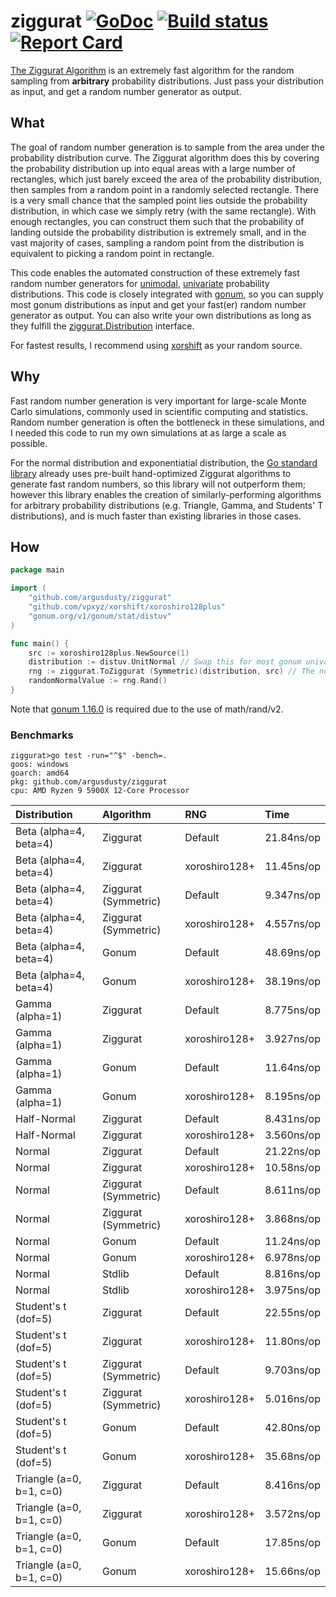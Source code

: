 # ziggurat [![GoDoc][godoc-badge]][godoc] [![Build status][build-status-badge]][build-status] [![Report Card][report-card-badge]][report-card]

[The Ziggurat Algorithm](https://en.wikipedia.org/wiki/Ziggurat_algorithm) is an extremely fast algorithm for the random sampling from **arbitrary** probability distributions. Just pass your distribution as input, and get a random number generator as output.

## What

The goal of random number generation is to sample from the area under the probability distribution curve. The Ziggurat algorithm does this by covering the probability distribution up into equal areas with a large number of rectangles, which just barely exceed the area of the probability distribution, then samples from a random point in a randomly selected rectangle. There is a very small chance that the sampled point lies outside the probability distribution, in which case we simply retry (with the same rectangle). With enough rectangles, you can construct them such that the probability of landing outside the probability distribution is extremely small, and in the vast majority of cases, sampling a random point from the distribution is equivalent to picking a random point in rectangle.

This code enables the automated construction of these extremely fast random number generators for [unimodal](https://en.wikipedia.org/wiki/Unimodality), [univariate](https://en.wikipedia.org/wiki/Univariate_distribution) probability distributions. This code is closely integrated with [gonum](https://www.gonum.org/), so you can supply most gonum distributions as input and get your fast(er) random number generator as output. You can also write your own distributions as long as they fulfill the [ziggurat.Distribution](distribution.go) interface.

For fastest results, I recommend using [xorshift](https://github.com/vpxyz/xorshift) as your random source.

## Why

Fast random number generation is very important for large-scale Monte Carlo simulations, commonly used in scientific computing and statistics. Random number generation is often the bottleneck in these simulations, and I needed this code to run my own simulations at as large a scale as possible.

For the normal distribution and exponentiatial distribution, the [Go standard library](https://pkg.go.dev/math/rand/v2) already uses pre-built hand-optimized Ziggurat algorithms to generate fast random numbers, so this library will not outperform them; however this library enables the creation of similarly-performing algorithms for arbitrary probability distributions (e.g. Triangle, Gamma, and Students' T distributions), and is much faster than existing libraries in those cases.

## How

```go
package main

import (
	"github.com/argusdusty/ziggurat"
	"github.com/vpxyz/xorshift/xoroshiro128plus"
	"gonum.org/v1/gonum/stat/distuv"
)

func main() {
	src := xoroshiro128plus.NewSource(1)
	distribution := distuv.UnitNormal // Swap this for most gonum univariate distributions
	rng := ziggurat.ToZiggurat (Symmetric)(distribution, src) // The normal distribution is symmetric, so we can use the more efficient symmetric ziggurat
	randomNormalValue := rng.Rand()
}
```

Note that [gonum 1.16.0](https://github.com/gonum/gonum/releases/tag/v0.16.0) is required due to the use of math/rand/v2.

### Benchmarks

```text
ziggurat>go test -run="^$" -bench=.
goos: windows
goarch: amd64
pkg: github.com/argusdusty/ziggurat
cpu: AMD Ryzen 9 5900X 12-Core Processor
```

| Distribution             | Algorithm            | RNG           | Time       |
|:-------------------------|:---------------------|:--------------|:-----------|
| Beta (alpha=4, beta=4)   | Ziggurat             | Default       | 21.84ns/op |
| Beta (alpha=4, beta=4)   | Ziggurat             | xoroshiro128+ | 11.45ns/op |
| Beta (alpha=4, beta=4)   | Ziggurat (Symmetric) | Default       | 9.347ns/op |
| Beta (alpha=4, beta=4)   | Ziggurat (Symmetric) | xoroshiro128+ | 4.557ns/op |
| Beta (alpha=4, beta=4)   | Gonum                | Default       | 48.69ns/op |
| Beta (alpha=4, beta=4)   | Gonum                | xoroshiro128+ | 38.19ns/op |
| Gamma (alpha=1)          | Ziggurat             | Default       | 8.775ns/op |
| Gamma (alpha=1)          | Ziggurat             | xoroshiro128+ | 3.927ns/op |
| Gamma (alpha=1)          | Gonum                | Default       | 11.64ns/op |
| Gamma (alpha=1)          | Gonum                | xoroshiro128+ | 8.195ns/op |
| Half-Normal              | Ziggurat             | Default       | 8.431ns/op |
| Half-Normal              | Ziggurat             | xoroshiro128+ | 3.560ns/op |
| Normal                   | Ziggurat             | Default       | 21.22ns/op |
| Normal                   | Ziggurat             | xoroshiro128+ | 10.58ns/op |
| Normal                   | Ziggurat (Symmetric) | Default       | 8.611ns/op |
| Normal                   | Ziggurat (Symmetric) | xoroshiro128+ | 3.868ns/op |
| Normal                   | Gonum                | Default       | 11.24ns/op |
| Normal                   | Gonum                | xoroshiro128+ | 6.978ns/op |
| Normal                   | Stdlib               | Default       | 8.816ns/op |
| Normal                   | Stdlib               | xoroshiro128+ | 3.975ns/op |
| Student's t (dof=5)      | Ziggurat             | Default       | 22.55ns/op |
| Student's t (dof=5)      | Ziggurat             | xoroshiro128+ | 11.80ns/op |
| Student's t (dof=5)      | Ziggurat (Symmetric) | Default       | 9.703ns/op |
| Student's t (dof=5)      | Ziggurat (Symmetric) | xoroshiro128+ | 5.016ns/op |
| Student's t (dof=5)      | Gonum                | Default       | 42.80ns/op |
| Student's t (dof=5)      | Gonum                | xoroshiro128+ | 35.68ns/op |
| Triangle (a=0, b=1, c=0) | Ziggurat             | Default       | 8.416ns/op |
| Triangle (a=0, b=1, c=0) | Ziggurat             | xoroshiro128+ | 3.572ns/op |
| Triangle (a=0, b=1, c=0) | Gonum                | Default       | 17.85ns/op |
| Triangle (a=0, b=1, c=0) | Gonum                | xoroshiro128+ | 15.66ns/op |

[godoc-badge]:       https://godoc.org/github.com/argusdusty/ziggurat?status.svg
[godoc]:             https://godoc.org/github.com/argusdusty/ziggurat
[build-status-badge]: https://github.com/argusdusty/ziggurat/actions/workflows/go.yml/badge.svg
[build-status]: https://github.com/argusdusty/ziggurat/actions
[report-card-badge]: https://goreportcard.com/badge/github.com/argusdusty/ziggurat
[report-card]:       https://goreportcard.com/report/github.com/argusdusty/ziggurat
